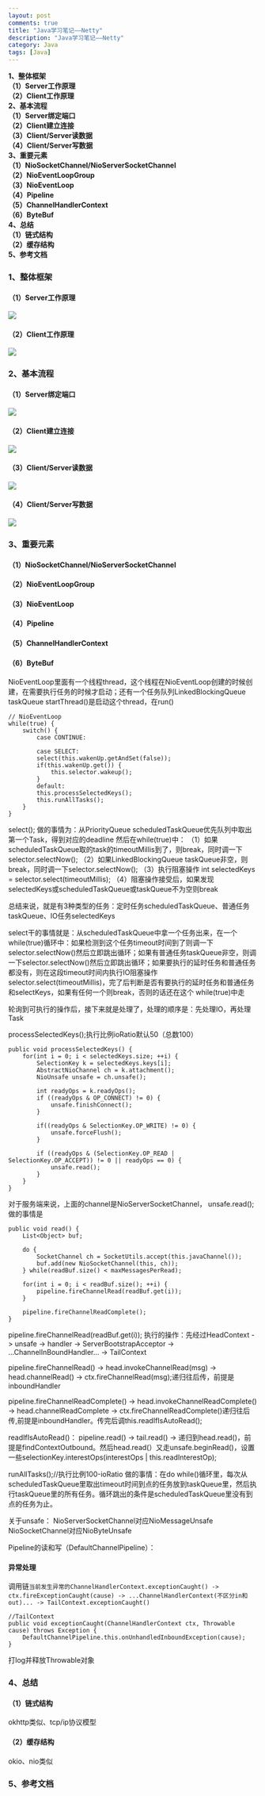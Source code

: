```yaml
---
layout: post
comments: true
title: "Java学习笔记——Netty"
description: "Java学习笔记——Netty"
category: Java
tags: [Java]
---
```



**1、整体框架**    
**（1）Server工作原理**    
**（2）Client工作原理**    
**2、基本流程**    
**（1）Server绑定端口**    
**（2）Client建立连接**    
**（3）Client/Server读数据**    
**（4）Client/Server写数据**    
**3、重要元素**    
**（1）NioSocketChannel/NioServerSocketChannel**    
**（2）NioEventLoopGroup**    
**（3）NioEventLoop**    
**（4）Pipeline**    
**（5）ChannelHandlerContext**    
**（6）ByteBuf**    
**4、总结**    
**（1）链式结构**    
**（2）缓存结构**    
**5、参考文档**    

<!--more-->


### 1、整体框架    

#### （1）Server工作原理    

![](/image/2018-05-08-learning-notes-netty/netty-server.svg)

#### （2）Client工作原理    

![](/image/2018-05-08-learning-notes-netty/netty-client.svg)

### 2、基本流程    

#### （1）Server绑定端口    

![](/image/2018-05-08-learning-notes-netty/netty-bind.svg)

#### （2）Client建立连接    

![](/image/2018-05-08-learning-notes-netty/netty-connect.svg)

#### （3）Client/Server读数据

![](/image/2018-05-08-learning-notes-netty/netty-read.svg)
    
#### （4）Client/Server写数据    

![](/image/2018-05-08-learning-notes-netty/netty-write.svg)

### 3、重要元素    

#### （1）NioSocketChannel/NioServerSocketChannel
    
#### （2）NioEventLoopGroup
    
#### （3）NioEventLoop
    
#### （4）Pipeline
    
#### （5）ChannelHandlerContext
    
#### （6）ByteBuf    


NioEventLoop里面有一个线程thread，这个线程在NioEventLoop创建的时候创建，在需要执行任务的时候才启动；还有一个任务队列LinkedBlockingQueue<Runnable> taskQueue
startThread()是启动这个thread，在run()

    // NioEventLoop
    while(true) {
        switch() {
            case CONTINUE:
            
            case SELECT:
            select(this.wakenUp.getAndSet(false));
            if(this.wakenUp.get()) {
                this.selector.wakeup();
            }
            default:
            this.processSelectedKeys();
            this.runAllTasks();
        }
    }

select();
做的事情为：从PriorityQueue scheduledTaskQueue优先队列中取出第一个Task，得到对应的deadline
然后在while(true)中：
（1）如果scheduledTaskQueue取的task的timeoutMillis到了，则break，同时调一下selector.selectNow();
（2）如果LinkedBlockingQueue taskQueue非空，则break，同时调一下selector.selectNow();
（3）执行阻塞操作 int selectedKeys = selector.select(timeoutMillis);
（4）阻塞操作接受后，如果发现selectedKeys或scheduledTaskQueue或taskQueue不为空则break

总结来说，就是有3种类型的任务：定时任务scheduledTaskQueue、普通任务taskQueue、IO任务selectedKeys

select干的事情就是：从scheduledTaskQueue中拿一个任务出来，在一个while(true)循环中：如果检测到这个任务timeout时间到了则调一下selector.selectNow()然后立即跳出循环；如果有普通任务taskQueue非空，则调一下selector.selectNow()然后立即跳出循环；如果要执行的延时任务和普通任务都没有，则在这段timeout时间内执行IO阻塞操作selector.select(timeoutMillis)，完了后判断是否有要执行的延时任务和普通任务和selectKeys，如果有任何一个则break，否则的话还在这个 while(true)中走

轮询到可执行的操作后，接下来就是处理了，处理的顺序是：先处理IO，再处理Task


processSelectedKeys();执行比例ioRatio默认50（总数100）

    public void processSelectedKeys() {
        for(int i = 0; i < selectedKeys.size; ++i) {
            SelectionKey k = selectedKeys.keys[i];
            AbstractNioChannel ch = k.attachment();
            NioUnsafe unsafe = ch.unsafe();
            
            int readyOps = k.readyOps();
            if ((readyOps & OP_CONNECT) != 0) {
                unsafe.finishConnect();
            }
            
            if((readyOps & SelectionKey.OP_WRITE) != 0) {
                unsafe.forceFlush();
            }

            if ((readyOps & (SelectionKey.OP_READ | SelectionKey.OP_ACCEPT)) != 0 || readyOps == 0) {
                unsafe.read();
            }
        }
    }

对于服务端来说，上面的channel是NioServerSocketChannel，
unsafe.read();做的事情是

    public void read() {
        List<Object> buf;
        
        do {
            SocketChannel ch = SocketUtils.accept(this.javaChannel());
            buf.add(new NioSocketChannel(this, ch));
        } while(readBuf.size() < maxMessagesPerRead);
        
        for(int i = 0; i < readBuf.size(); ++i) {
            pipeline.fireChannelRead(readBuf.get(i));
        }
        
        pipeline.fireChannelReadComplete();
    }



pipeline.fireChannelRead(readBuf.get(i));
执行的操作：先经过HeadContext -> unsafe -> handler -> ServerBootstrapAcceptor -> ...ChannelInBoundHandler... -> TailContext

pipeline.fireChannelRead() -> head.invokeChannelRead(msg) -> head.channelRead() -> ctx.fireChannelRead(msg);递归往后传，前提是inboundHandler

pipeline.fireChannelReadComplete() -> head.invokeChannelReadComplete() -> head.channelReadComplete -> ctx.fireChannelReadComplete()递归往后传,前提是inboundHandler。传完后调this.readIfIsAutoRead();

readIfIsAutoRead()：
pipeline.read() -> tail.read() -> 递归到head.read()，前提是findContextOutbound。然后head.read(）又走unsafe.beginRead()，设置一些selectionKey.interestOps(interestOps | this.readInterestOp);


runAllTasks();//执行比例100-ioRatio
做的事情：在do while()循环里，每次从scheduledTaskQueue里取出timeout时间到点的任务放到taskQueue里，然后执行taskQueue里的所有任务。循环跳出的条件是scheduledTaskQueue里没有到点的任务为止。

关于unsafe：
NioServerSocketChannel对应NioMessageUnsafe
NioSocketChannel对应NioByteUnsafe

Pipeline的读和写（DefaultChannelPipeline）：


#### 异常处理

调用链`当前发生异常的ChannelHandlerContext.exceptionCaught() -> ctx.fireExceptionCaught(cause) -> ...ChannelHandlerContext(不区分in和out)... -> TailContext.exceptionCaught()`

    //TailContext
    public void exceptionCaught(ChannelHandlerContext ctx, Throwable cause) throws Exception {
        DefaultChannelPipeline.this.onUnhandledInboundException(cause);
    }

打log并释放Throwable对象


### 4、总结    

#### （1）链式结构    

okhttp类似、tcp/ip协议模型

#### （2）缓存结构    

okio、nio类似

### 5、参考文档    
